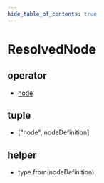 ```yaml
---
hide_table_of_contents: true
---
```


# ResolvedNode

## operator

- [node](./resolvednode.md)

## tuple

- ["node", nodeDefinition]

## helper

- type.from(nodeDefinition)
